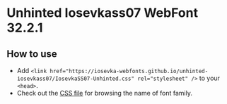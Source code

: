 # Unhinted Iosevkass07 WebFont 32.2.1

## How to use

- Add `<link href="https://iosevka-webfonts.github.io/unhinted-iosevkass07/IosevkaSS07-Unhinted.css" rel="stylesheet" />` to your `<head>`.
- Check out the [CSS file](./IosevkaSS07-Unhinted.css) for browsing the name of font family.
